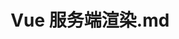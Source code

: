 ---
layout: post
title: Vue 服务端渲染.md
categories: [Vue]
description: 
keywords: Vue 服务端渲染.md
mermaid: false
sequence: false
flow: false
mathjax: false
mindmap: false
mindmap2: false
---